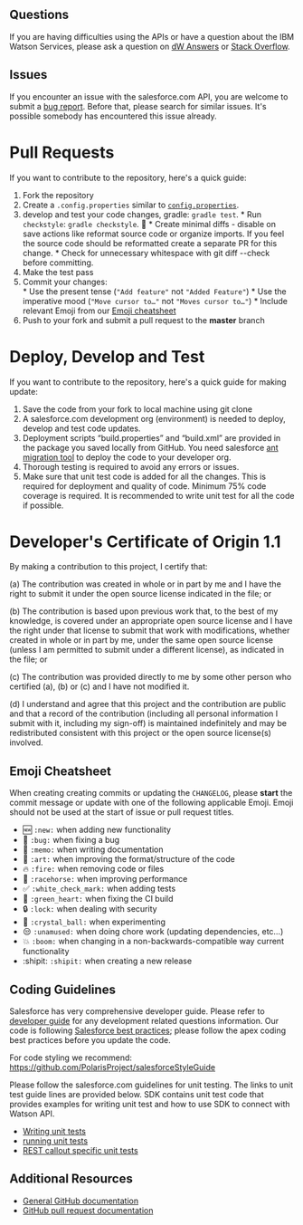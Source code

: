 ## Questions

If you are having difficulties using the APIs or have a question about the IBM Watson Services,
please ask a question on [dW Answers][dw] or [Stack Overflow][stackoverflow].

## Issues

If you encounter an issue with the salesforce.com API, you are welcome to submit a  [bug report](https://github.com/watson-developer-cloud/salesforce-sdk/issues).
Before that, please search for similar issues. It's possible somebody has encountered this issue already.

# Pull Requests

If you want to contribute to the repository, here's a quick guide:
  1. Fork the repository
  1. Create a `.config.properties` similar to [`config.properties`](https://github.com/watson-developer-cloud/java-sdk/blob/master/core/src/test/resources/config.properties).
  2. develop and test your code changes, gradle: `gradle test`.
    * Run `checkstyle`: `gradle checkstyle`. 🏁
    * Create minimal diffs - disable on save actions like reformat source code or organize imports. If you feel the source code should be reformatted create a separate PR for this change.
    * Check for unnecessary whitespace with git diff --check before committing.
  3. Make the test pass
  4. Commit your changes:   
    * Use the present tense (`"Add feature"` not `"Added Feature"`)
    * Use the imperative mood (`"Move cursor to…"` not `"Moves cursor to…"`)
    * Include relevant Emoji from our [Emoji cheatsheet](#emoji-cheatsheet)
  5. Push to your fork and submit a pull request to the **master** branch

# Deploy, Develop and Test

If you want to contribute to the repository, here's a quick guide for making update:
1.  Save the code from your fork to local machine using git clone
2.  A salesforce.com development org (environment) is needed to deploy, develop and test code updates. 
3.  Deployment scripts “build.properties” and “build.xml” are provided in the package you saved locally from GitHub. You need salesforce [ant migration tool](https://developer.salesforce.com/docs/atlas.en-us.daas.meta/daas/meta_development.htm) to deploy the code to your developer org.
4.  Thorough testing is required to avoid any errors or issues.
5.  Make sure that unit test code is added for all the changes. This is required for deployment and quality of code. Minimum 75% code coverage is required. It is recommended to write unit test for all the code if possible.


# Developer's Certificate of Origin 1.1

By making a contribution to this project, I certify that:

(a) The contribution was created in whole or in part by me and I
   have the right to submit it under the open source license
   indicated in the file; or

(b) The contribution is based upon previous work that, to the best
   of my knowledge, is covered under an appropriate open source
   license and I have the right under that license to submit that
   work with modifications, whether created in whole or in part
   by me, under the same open source license (unless I am
   permitted to submit under a different license), as indicated
   in the file; or

(c) The contribution was provided directly to me by some other
   person who certified (a), (b) or (c) and I have not modified
   it.

(d) I understand and agree that this project and the contribution
   are public and that a record of the contribution (including all
   personal information I submit with it, including my sign-off) is
   maintained indefinitely and may be redistributed consistent with
   this project or the open source license(s) involved.

## Emoji Cheatsheet

When creating creating commits or updating the `CHANGELOG`, please **start** the commit message or update with one of the following applicable Emoji. Emoji should not be used at the start of issue or pull request titles.

* :new: `:new:` when adding new functionality
* :bug: `:bug:` when fixing a bug
* :memo: `:memo:` when writing documentation
* :art: `:art:` when improving the format/structure of the code
* :fire: `:fire:` when removing code or files
* :racehorse: `:racehorse:` when improving performance
* :white_check_mark: `:white_check_mark:` when adding tests
* :green_heart: `:green_heart:` when fixing the CI build
* :lock: `:lock:` when dealing with security
* :crystal_ball: `:crystal_ball:` when experimenting
* :unamused: `:unamused:` when doing chore work (updating dependencies, etc…)
* :boom: `:boom:` when changing in a non-backwards-compatible way current functionality
* :shipit: `:shipit:` when creating a new release

## Coding Guidelines

Salesforce has very comprehensive developer guide. Please refer to [developer guide](https://developer.salesforce.com/docs/atlas.en-us.apexcode.meta/apexcode/apex_dev_guide.htm) for any development related questions information. Our code is following [Salesforce best practices](https://developer.salesforce.com/page/Apex_Code_Best_Practices); please follow the apex coding best practices before you update the code.

For code styling we recommend: https://github.com/PolarisProject/salesforceStyleGuide

Please follow the salesforce.com guidelines for unit testing. The links to unit test guide lines are provided below. SDK contains unit test code that provides examples for writing unit test and how to use SDK to connect with Watson API.

* [Writing unit tests](https://developer.salesforce.com/docs/atlas.en-us.apexcode.meta/apexcode/apex_testing.htm)
* [running unit tests](https://developer.salesforce.com/docs/atlas.en-us.apexcode.meta/apexcode/apex_testing_unit_tests_running.htm)
* [REST callout specific unit tests](https://developer.salesforce.com/docs/atlas.en-us.apexcode.meta/apexcode/apex_classes_restful_http_testing.htm)

## Additional Resources

* [General GitHub documentation](https://help.github.com/)
* [GitHub pull request documentation](https://help.github.com/send-pull-requests/)

[dw]: https://developer.ibm.com/answers/questions/ask/?topics=watson
[stackoverflow]: http://stackoverflow.com/questions/ask?tags=ibm-watson
[Maven]: https://maven.apache.org/guides/getting-started/maven-in-five-minutes.html
[Gradle]: https://docs.gradle.org/current/userguide/installation.html